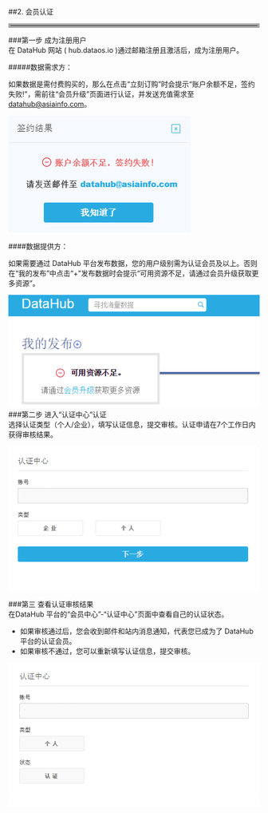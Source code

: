 ##2. 会员认证

<hr style=" border:4px solid #A9A9A9;" />

###第一步 成为注册用户  
在 DataHub 网站 ( hub.dataos.io )通过邮箱注册且激活后，成为注册用户。

#####数据需求方：

如果数据是需付费购买的，那么在点击“立刻订购”时会提示“账户余额不足，签约失败!”，需前往“会员升级”页面进行认证，并发送充值需求至 datahub@asiainfo.com。

![](img/lack_of_balance.png)

####数据提供方：

如果需要通过 DataHub 平台发布数据，您的用户级别需为认证会员及以上。否则在“我的发布”中点击“+”发布数据时会提示“可用资源不足，请通过会员升级获取更多资源”。

![](img/lack_of_resource.png)
###第二步 进入“认证中心”认证  
  选择认证类型（个人/企业），填写认证信息，提交审核。认证申请在7个工作日内获得审核结果。

![](img/certificate.png)

###第三 查看认证审核结果     
在DataHub 平台的“会员中心”-“认证中心”页面中查看自己的认证状态。
 
* 如果审核通过后，您会收到邮件和站内消息通知，代表您已成为了 DataHub 平台的认证会员。  
* 如果审核不通过，您可以重新填写认证信息，提交审核。


![](img/certificate_result.png)